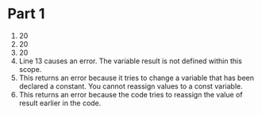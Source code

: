 # Part 1
<ol>
<li> 20 </li>
<li> 20 </li>
<li> 20 </li>
<li> Line 13 causes an error. The variable result is not defined within this scope. </li>
<li> This returns an error because it tries to change a variable that has been declared a constant. You cannot reassign values to a const variable. </li>
<li> This returns an error because the code tries to reassign the value of result earlier in the code. </li>
</ol>